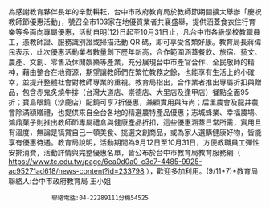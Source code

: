 為感謝教育夥伴長年的辛勤耕耘，台中市政府教育局於教師節期間擴大舉辦「慶祝教師節優惠活動」，號召全市103家在地優質業者共襄盛舉，提供涵蓋食衣住行育樂等多面向專屬優惠，活動自明(12)日起至10月31日止，凡台中市各級學校教職員工，憑教師證、服務識別證或掃描活動 QR 碼，即可享受各類好康。教育局長蔣偉民表示，此次優惠活動業者數量創下歷年新高，合作範圍涵蓋餐飲、旅宿、藝文、農產、文創、零售及休閒娛樂等產業，充分展現台中市產官合作、全民敬師的精神，藉由整合在地資源，期望讓教師們在繁忙教務之餘，也能享有生活上的小確幸，並提升整體社會對教師專業的重視。教育局指出，合作業者推出專屬折扣與贈品，包含赤鬼炙燒牛排（台灣大道店、崇德店、大里店及逢甲店）餐點全面95折；寶島眼鏡（沙鹿店）配鏡可享7折優惠，兼顧實用與時尚；后里農會及龍井農會除滿額贈禮，也提供來自全台各地的精選農特產品優惠；志城蜂業、幸福農場、鴻鼎菓子則推出教師節專屬禮盒與健康產品折扣，這些優惠涵蓋日常所需，實用且有溫度，無論是犒賞自己一頓美食、挑選文創商品，或為家人選購健康好物，皆能享有優惠待遇。教育局說明，活動期間為9月12日至10月31日，方便教職員工彈性安排消費，活動詳情與完整優惠名單，皆公布於台中市教育局教育服務網（ https://www.tc.edu.tw/page/6ea0d0a0-c3e7-4485-9925-ac95271ad618/news-content?id=233798 ），歡迎多加利用。(9/11*7)*教育局
                聯絡人:台中市政府教育局 王小姐
            
                聯絡電話:04-22289111分機54525
            